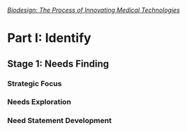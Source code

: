 [*Biodesign: The Process of Innovating Medical Technologies*](https://www.cambridge.org/us/academic/subjects/engineering/biomedical-engineering/biodesign-process-innovating-medical-technologies-2nd-edition?format=HB)
# Part I: Identify 
## Stage 1: Needs Finding 
### Strategic Focus 

### Needs Exploration 

### Need Statement Development

